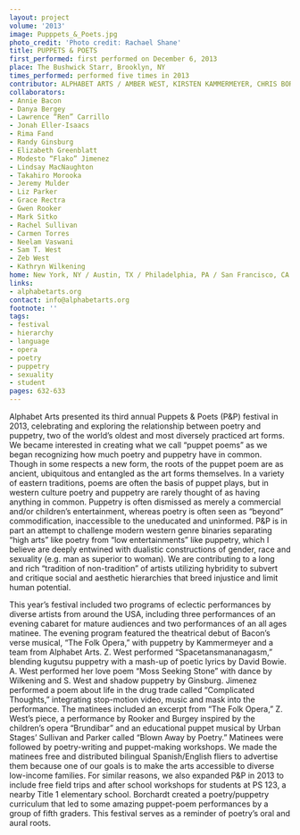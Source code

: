 ```yaml
---
layout: project
volume: '2013'
image: Pupppets_&_Poets.jpg
photo_credit: 'Photo credit: Rachael Shane'
title: PUPPETS & POETS
first_performed: first performed on December 6, 2013
place: The Bushwick Starr, Brooklyn, NY
times_performed: performed five times in 2013
contributor: ALPHABET ARTS / AMBER WEST, KIRSTEN KAMMERMEYER, CHRIS BORCHARDT
collaborators:
- Annie Bacon
- Danya Bergey
- Lawrence “Ren” Carrillo
- Jonah Eller-Isaacs
- Rima Fand
- Randy Ginsburg
- Elizabeth Greenblatt
- Modesto “Flako” Jimenez
- Lindsay MacNaughton
- Takahiro Morooka
- Jeremy Mulder
- Liz Parker
- Grace Rectra
- Gwen Rooker
- Mark Sitko
- Rachel Sullivan
- Carmen Torres
- Neelam Vaswani
- Sam T. West
- Zeb West
- Kathryn Wilkening
home: New York, NY / Austin, TX / Philadelphia, PA / San Francisco, CA
links:
- alphabetarts.org
contact: info@alphabetarts.org
footnote: ''
tags:
- festival
- hierarchy
- language
- opera
- poetry
- puppetry
- sexuality
- student
pages: 632-633
---
```


Alphabet Arts presented its third annual Puppets & Poets (P&P) festival in 2013, celebrating and exploring the relationship between poetry and puppetry, two of the world’s oldest and most diversely practiced art forms. We became interested in creating what we call “puppet poems” as we began recognizing how much poetry and puppetry have in common. Though in some respects a new form, the roots of the puppet poem are as ancient, ubiquitous and entangled as the art forms themselves. In a variety of eastern traditions, poems are often the basis of puppet plays, but in western culture poetry and puppetry are rarely thought of as having anything in common. Puppetry is often dismissed as merely a commercial and/or children’s entertainment, whereas poetry is often seen as “beyond” commodification, inaccessible to the uneducated and uninformed. P&P is in part an attempt to challenge modern western genre binaries separating “high arts” like poetry from “low entertainments” like puppetry, which I believe are deeply entwined with dualistic constructions of gender, race and sexuality (e.g. man as superior to woman). We are contributing to a long and rich “tradition of non-tradition” of artists utilizing hybridity to subvert and critique social and aesthetic hierarchies that breed injustice and limit human potential.

This year’s festival included two programs of eclectic performances by diverse artists from around the USA, including three performances of an evening cabaret for mature audiences and two performances of an all ages matinee. The evening program featured the theatrical debut of Bacon’s verse musical, “The Folk Opera,” with puppetry by Kammermeyer and a team from Alphabet Arts. Z. West performed “Spacetansmananagasm,” blending kugutsu puppetry with a mash-up of poetic lyrics by David Bowie. A. West performed her love poem “Moss Seeking Stone” with dance by Wilkening and S. West and shadow puppetry by Ginsburg. Jimenez performed a poem about life in the drug trade called “Complicated Thoughts,” integrating stop-motion video, music and mask into the performance. The matinees included an excerpt from “The Folk Opera,” Z. West’s piece, a performance by Rooker and Burgey inspired by the children’s opera “Brundibar” and an educational puppet musical by Urban Stages’ Sullivan and Parker called “Blown Away by Poetry.” Matinees were followed by poetry-writing and puppet-making workshops. We made the matinees free and distributed bilingual Spanish/English fliers to advertise them because one of our goals is to make the arts accessible to diverse low-income families. For similar reasons, we also expanded P&P in 2013 to include free field trips and after school workshops for students at PS 123, a nearby Title 1 elementary school. Borchardt created a poetry/puppetry curriculum that led to some amazing puppet-poem performances by a group of fifth graders. This festival serves as a reminder of poetry’s oral and aural roots.
